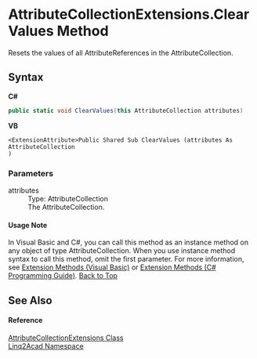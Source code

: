 # AttributeCollectionExtensions.ClearValues Method 
 

Resets the values of all AttributeReferences in the AttributeCollection.

## Syntax

**C#**<br />
``` C#
public static void ClearValues(this AttributeCollection attributes)
```

**VB**<br />
``` VB
<ExtensionAttribute>Public Shared Sub ClearValues (attributes As AttributeCollection
)
```


### Parameters
<dl><dt>attributes</dt><dd>Type: AttributeCollection<br />The AttributeCollection.</dd></dl>

#### Usage Note
In Visual Basic and C#, you can call this method as an instance method on any object of type AttributeCollection. When you use instance method syntax to call this method, omit the first parameter. For more information, see <a href="https://docs.microsoft.com/dotnet/visual-basic/programming-guide/language-features/procedures/extension-methods" target="_blank" rel="noopener noreferrer">Extension Methods (Visual Basic)</a> or <a href="https://docs.microsoft.com/dotnet/csharp/programming-guide/classes-and-structs/extension-methods" target="_blank" rel="noopener noreferrer">Extension Methods (C# Programming Guide)</a>.
<a href="#AttributeCollectionExtensionsClearValues-Method">Back to Top</a>

## See Also


#### Reference
<a href="T_Linq2Acad_AttributeCollectionExtensions.md#AttributeCollectionExtensions-Class">AttributeCollectionExtensions Class</a><br /><a href="N_Linq2Acad.md#Linq2Acad-Namespace">Linq2Acad Namespace</a><br />

